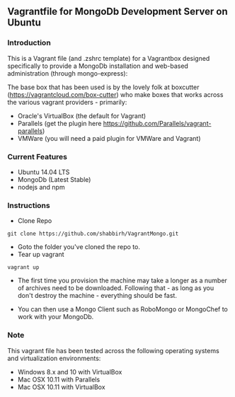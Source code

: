 ## Vagrantfile for MongoDb Development Server on Ubuntu

### Introduction
This is a Vagrant file (and .zshrc template) for a Vagrantbox designed specifically to provide a MongoDb installation and web-based administration (through mongo-express):

The base box that has been used is by the lovely folk at boxcutter (https://vagrantcloud.com/box-cutter) who make boxes that works across the various vagrant providers - primarily:
* Oracle's VirtualBox (the default for Vagrant)
* Parallels (get the plugin here https://github.com/Parallels/vagrant-parallels)
* VMWare (you will need a paid plugin for VMWare and Vagrant)

### Current Features

 * Ubuntu 14.04 LTS
 * MongoDb (Latest Stable)
 * nodejs and npm
 
### Instructions

* Clone Repo
```
git clone https://github.com/shabbirh/VagrantMongo.git
```
* Goto the folder you've cloned the repo to.
* Tear up vagrant
```
vagrant up
```
* The first time you provision the machine may take a longer as a number of archives need to be downloaded.  Following that - as long as you don't destroy the machine - everything should be fast.

* You can then use a Mongo Client such as RoboMongo or MongoChef to work with your MongoDb.  

### Note
This vagrant file has been tested across the following operating systems and virtualization environments:

* Windows 8.x and 10 with VirtualBox
* Mac OSX 10.11 with Parallels
* Mac OSX 10.11 with VirtualBox